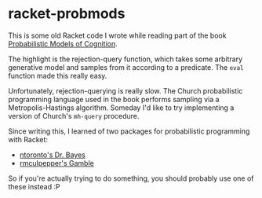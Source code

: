 # racket-probmods
This is some old Racket code I wrote while reading part of the book [Probabilistic Models of Cognition](https://probmods.org/).

The highlight is the rejection-query function, which takes some arbitrary generative model and samples from it according to a 
predicate. The `eval` function made this really easy. 

Unfortunately, rejection-querying is really slow. The Church probabilistic programming language used in the book performs sampling via a Metropolis-Hastings algorithm. Someday I'd like to try implementing a version of Church's `mh-query` procedure.

Since writing this, I learned of two packages for probabilistic programming with Racket:
* [ntoronto's Dr. Bayes](https://github.com/ntoronto/drbayes)
* [rmculpepper's Gamble](https://github.com/rmculpepper/gamble)

So if you're actually trying to do something, you should probably use one of these instead :P
